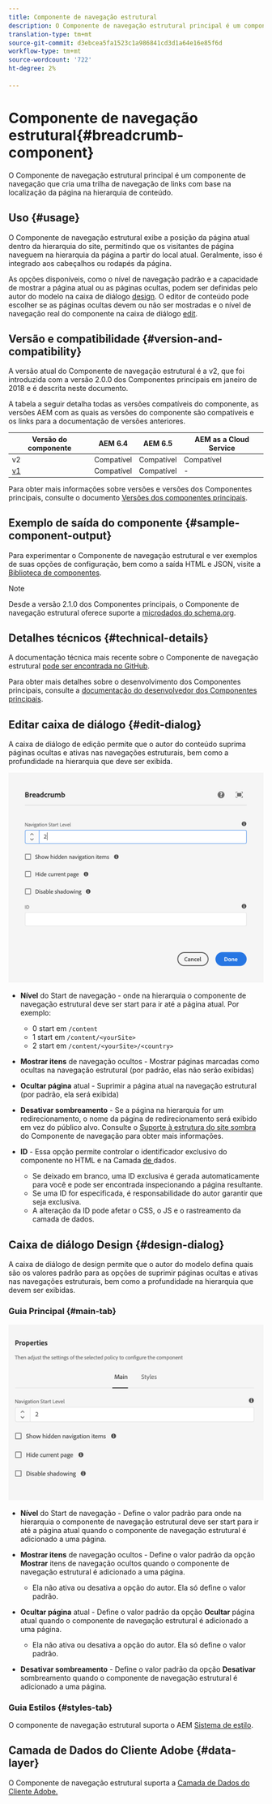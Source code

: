 ```yaml
---
title: Componente de navegação estrutural
description: O Componente de navegação estrutural principal é um componente de navegação que cria uma trilha de navegação de links com base na localização da página na hierarquia de conteúdo.
translation-type: tm+mt
source-git-commit: d3ebcea5fa1523c1a986841cd3d1a64e16e85f6d
workflow-type: tm+mt
source-wordcount: '722'
ht-degree: 2%

---
```



# Componente de navegação estrutural{#breadcrumb-component}

O Componente de navegação estrutural principal é um componente de navegação que cria uma trilha de navegação de links com base na localização da página na hierarquia de conteúdo.

## Uso {#usage}

O Componente de navegação estrutural exibe a posição da página atual dentro da hierarquia do site, permitindo que os visitantes de página naveguem na hierarquia da página a partir do local atual. Geralmente, isso é integrado aos cabeçalhos ou rodapés da página.

As opções disponíveis, como o nível de navegação padrão e a capacidade de mostrar a página atual ou as páginas ocultas, podem ser definidas pelo autor do modelo na caixa de diálogo [design](#design-dialog). O editor de conteúdo pode escolher se as páginas ocultas devem ou não ser mostradas e o nível de navegação real do componente na caixa de diálogo [edit](#edit-dialog).

## Versão e compatibilidade {#version-and-compatibility}

A versão atual do Componente de navegação estrutural é a v2, que foi introduzida com a versão 2.0.0 dos Componentes principais em janeiro de 2018 e é descrita neste documento.

A tabela a seguir detalha todas as versões compatíveis do componente, as versões AEM com as quais as versões do componente são compatíveis e os links para a documentação de versões anteriores.

| Versão do componente | AEM 6.4 | AEM 6.5 | AEM as a Cloud Service |
|--- | --- |--- |---|
| v2 | Compatível | Compatível | Compatível |
| [v1](v1/breadcrumb-v1.md) | Compatível | Compatível | - |

Para obter mais informações sobre versões e versões dos Componentes principais, consulte o documento [Versões dos componentes principais](/help/versions.md).

## Exemplo de saída do componente {#sample-component-output}

Para experimentar o Componente de navegação estrutural e ver exemplos de suas opções de configuração, bem como a saída HTML e JSON, visite a [Biblioteca de componentes](https://adobe.com/go/aem_cmp_library_breadcrumb).

>[!NOTE]
>
>Desde a versão 2.1.0 dos Componentes principais, o Componente de navegação estrutural oferece suporte a [microdados do schema.org](https://schema.org/BreadcrumbList).

## Detalhes técnicos {#technical-details}

A documentação técnica mais recente sobre o Componente de navegação estrutural [pode ser encontrada no GitHub](https://adobe.com/go/aem_cmp_tech_breadcrumb_v2).

Para obter mais detalhes sobre o desenvolvimento dos Componentes principais, consulte a [documentação do desenvolvedor dos Componentes principais](/help/developing/overview.md).

## Editar caixa de diálogo {#edit-dialog}

A caixa de diálogo de edição permite que o autor do conteúdo suprima páginas ocultas e ativas nas navegações estruturais, bem como a profundidade na hierarquia que deve ser exibida.

![Caixa de diálogo de edição de componentes da navegação estrutural](/help/assets/breadcrumb-edit.png)

* **Nível**  do Start de navegação - onde na hierarquia o componente de navegação estrutural deve ser start para ir até a página atual. Por exemplo:

   * 0 start em `/content`
   * 1 start em `/content/<yourSite>`
   * 2 start em `/content/<yourSite>/<country>`

* **Mostrar itens**  de navegação ocultos - Mostrar páginas marcadas como ocultas na navegação estrutural (por padrão, elas não serão exibidas)
* **Ocultar página**  atual - Suprimir a página atual na navegação estrutural (por padrão, ela será exibida)
* **Desativar sombreamento**  - Se a página na hierarquia for um redirecionamento, o nome da página de redirecionamento será exibido em vez do público alvo. Consulte o [Suporte à estrutura do site sombra](navigation.md#shadow-structure) do Componente de navegação para obter mais informações.
* **ID**  - Essa opção permite controlar o identificador exclusivo do componente no HTML e na Camada [ de ](/help/developing/data-layer/overview.md)dados.
   * Se deixado em branco, uma ID exclusiva é gerada automaticamente para você e pode ser encontrada inspecionando a página resultante.
   * Se uma ID for especificada, é responsabilidade do autor garantir que seja exclusiva.
   * A alteração da ID pode afetar o CSS, o JS e o rastreamento da camada de dados.

## Caixa de diálogo Design {#design-dialog}

A caixa de diálogo de design permite que o autor do modelo defina quais são os valores padrão para as opções de suprimir páginas ocultas e ativas nas navegações estruturais, bem como a profundidade na hierarquia que devem ser exibidas.

### Guia Principal {#main-tab}

![](/help/assets/breadcrumb-design.png)

* **Nível**  do Start de navegação - Define o valor padrão para onde na hierarquia o componente de navegação estrutural deve ser start para ir até a página atual quando o componente de navegação estrutural é adicionado a uma página.
* **Mostrar itens**  de navegação ocultos - Define o valor padrão da opção  **Mostrar** itens de navegação ocultos quando o componente de navegação estrutural é adicionado a uma página.

   * Ela não ativa ou desativa a opção do autor. Ela só define o valor padrão.

* **Ocultar página** atual - Define o valor padrão da opção  **Ocultar** página atual quando o componente de navegação estrutural é adicionado a uma página.

   * Ela não ativa ou desativa a opção do autor. Ela só define o valor padrão.

* **Desativar sombreamento**  - Define o valor padrão da opção  **Desativar** sombreamento quando o componente de navegação estrutural é adicionado a uma página.

### Guia Estilos {#styles-tab}

O componente de navegação estrutural suporta o AEM [Sistema de estilo](/help/get-started/authoring.md#component-styling).

## Camada de Dados do Cliente Adobe {#data-layer}

O Componente de navegação estrutural suporta a [Camada de Dados do Cliente Adobe.](/help/developing/data-layer/overview.md)
